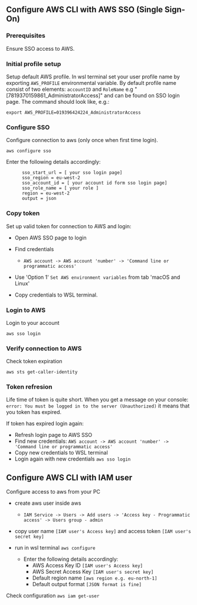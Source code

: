 
## Configure AWS CLI with AWS SSO (Single Sign-On) 

### Prerequisites
Ensure SSO access to AWS.

### Initial profile setup
Setup default AWS profile. In wsl terminal set your user profile name by exporting `AWS_PROFILE` environmental variable. By default profile name consist of two elements: `accountID` and `RoleName` e.g "[7819370159861_AdministratorAccess]" and can be found on SSO login page. The command should look like, e.g.:
```
export AWS_PROFILE=019396424224_AdministratorAccess
```

### Configure SSO
Configure connection to aws (only once when first time login).
```
aws configure sso
```
Enter the following details accordingly:
```
      sso_start_url = [ your sso login page]
      sso_region = eu-west-2
      sso_account_id = [ your account id form sso login page]
      sso_role_name = [ your role ]
      region = eu-west-2
      output = json
```

### Copy token
Set up valid token for connection to AWS and login:
- Open AWS SSO page to login
- Find credentials 
  - `AWS account -> AWS account 'number' -> 'Command line or programmatic access'`

- Use 'Option 1' `Set AWS environment variables` from tab 'macOS and Linux'
- Copy credentials to WSL terminal.

### Login to AWS
Login to your account
```
aws sso login
```

### Verify connection to AWS
Check token expiration 
```
aws sts get-caller-identity
```

### Token refresion
Life time of token is quite short. When you get a message on your console: `error: You must be logged in to the server (Unauthorized)`
it means that you token has expired.

If token has expired login again: 
  - Refresh login page to AWS SSO
  - Find new credentials: `AWS account -> AWS account 'number' -> 'Command line or programmatic access'`
  - Copy new credentials to WSL terminal
  - Login again with new credentials `aws sso login`


## Configure AWS CLI with IAM user
Configure access to aws from your PC

- create aws user inside aws 
  - `IAM Service -> Users -> Add users -> 'Access key - Programmatic access' -> Users group - admin`
- copy user name `[IAM user's Access key]` and access token `[IAM user's secret key]`
- run in wsl terminal `aws configure`

  - Enter the following details accordingly:
    - AWS Access Key ID `[IAM user's Access key]`
    - AWS Secret Access Key `[IAM user's secret key]`
    - Default region name `[aws region e.g. eu-north-1]`
    - Default output format `[JSON format is fine]`

Check configuration `aws iam get-user`